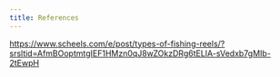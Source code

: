 ```yaml
---
title: References
---
```

https://www.scheels.com/e/post/types-of-fishing-reels/?srsltid=AfmBOoptmtgIEF1HMzn0qJ8wZOkzDRg6tELIA-sVedxb7gMIb-2tEwpH
